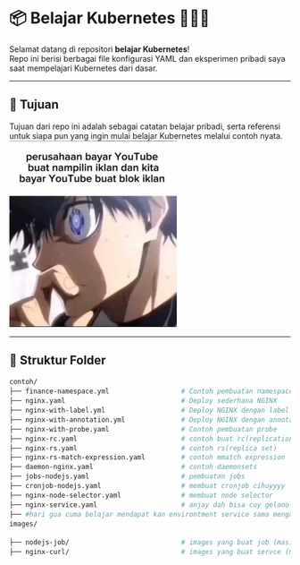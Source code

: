 # 📦 Belajar Kubernetes  🗿🗿🗿

Selamat datang di repositori **belajar Kubernetes**!  
Repo ini berisi berbagai file konfigurasi YAML dan eksperimen pribadi saya saat mempelajari Kubernetes dari dasar.

---

## 🚀 Tujuan

Tujuan dari repo ini adalah sebagai catatan belajar pribadi, serta referensi untuk siapa pun yang ingin mulai belajar Kubernetes melalui contoh nyata.
<img src="awikwok/awikwok.jpg" alt="Awikwok" width="300"/>

---

## 📁 Struktur Folder

```bash
contoh/
├── finance-namespace.yml                  # Contoh pembuatan namespace
├── nginx.yaml                             # Deploy sederhana NGINX
├── nginx-with-label.yml                   # Deploy NGINX dengan label
├── nginx-with-annotation.yml              # Deploy NGINX dengan annotation
├── nginx-with-probe.yaml                  # Contoh pembuatan probe
├── nginx-rc.yaml                          # contoh buat rc(replication controller)
├── nginx-rs.yaml                          # contoh rs(replica set)
├── nginx-rs-match-expression.yaml         # contoh mmatch expression
├── daemon-nginx.yaml                      # contoh daemonsets
├── jobs-nodejs.yaml                       # pembuatan jobs
├── cronjob-nodejs.yaml                    # membuat cronjob cihuyyyy
├── nginx-node-selector.yaml               # membuat node selector
├── nginx-service.yaml                     # anjay dah bisa cuy gelooo btw ini contoh buat service
├── #hari gua cuma belajar mendapat kan environtment service sama mengakses ga pake ip karena lebih simpel
images/

├── nodejs-job/                            # images yang buat job (masih kurang paham si gua )
├── nginx-curl/                            # images yang buat servce (masih kurang paham si gua )





